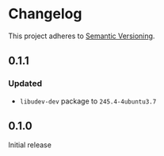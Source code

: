 # Changelog

This project adheres to [Semantic Versioning][semver2].

## 0.1.1

### Updated

- `libudev-dev` package to `245.4-4ubuntu3.7`


## 0.1.0

Initial release


[semver2]: https://semver.org/spec/v2.0.0.html
